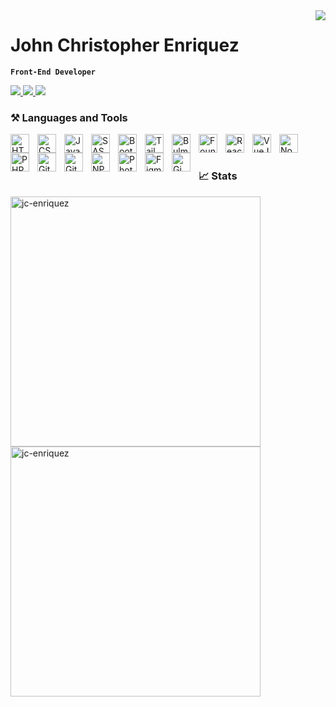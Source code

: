 <img align="right" src="https://visitor-badge.laobi.icu/badge?page_id=jc-enriquez.jc-enriquez" />

# John Christopher Enriquez

**`Front-End Developer`**

<p align="left"> 
  <a href="mailto:john.christopher.enriquez.2@gmail.com">
    <img src="https://img.shields.io/badge/Gmail-333333?style=for-the-badge&logo=gmail&logoColor=red" />
  </a>
  <a href="https://www.linkedin.com/in/jc-enriquez">
    <img src="https://img.shields.io/badge/LinkedIn-0077B5?style=for-the-badge&logo=linkedin&logoColor=white" />
  </a>
  <a href="https://jc-enriquez.github.io">
     <img src="https://img.shields.io/badge/Portfolio-FF5722?style=for-the-badge&logo=todoist&logoColor=white" />
  </a>
</p>


  ### ⚒️ Languages and Tools 
  
  <img align="left" width="30px" style="padding-right: 10px;" src="https://cdn.jsdelivr.net/gh/devicons/devicon/icons/html5/html5-plain.svg" alt="HTML icon" />    
  <img align="left" width="30px" style="padding-right: 10px;" src="https://cdn.jsdelivr.net/gh/devicons/devicon/icons/css3/css3-plain.svg" alt="CSS icon"/>
  <img align="left" width="30px" style="padding-right: 10px;" src="https://cdn.jsdelivr.net/gh/devicons/devicon/icons/javascript/javascript-plain.svg" alt="JavaScript icon"/> 
  <img align="left" width="30px" style="padding-right: 10px;" src="https://cdn.jsdelivr.net/gh/devicons/devicon/icons/sass/sass-original.svg" alt="SASS icon" />
  <img align="left" width="30px" style="padding-right: 10px;" src="https://cdn.jsdelivr.net/gh/devicons/devicon/icons/bootstrap/bootstrap-plain.svg" alt="Bootstrap icon" />  
  <img align="left" width="30px" style="padding-right: 10px;" src="https://cdn.jsdelivr.net/gh/devicons/devicon/icons/tailwindcss/tailwindcss-plain.svg" alt="Tailwind icon" />
  <img align="left" width="30px" style="padding-right: 10px;" src="https://cdn.jsdelivr.net/gh/devicons/devicon/icons/bulma/bulma-plain.svg" alt="Bulma icon"/>
  <img align="left" width="30px" style="padding-right: 10px;"src="https://cdn.jsdelivr.net/gh/devicons/devicon/icons/foundation/foundation-original.svg" alt="Foundation icon" />
  <img align="left" width="30px" style="padding-right: 10px;" src="https://cdn.jsdelivr.net/gh/devicons/devicon/icons/react/react-original.svg" alt="ReactJS icon"/>
  <img align="left" width="30px" style="padding-right: 10px;" src="https://cdn.jsdelivr.net/gh/devicons/devicon/icons/vuejs/vuejs-original.svg" alt="VueJS icon"/>
  <img align="left" width="30px" style="padding-right: 10px;" src="https://cdn.jsdelivr.net/gh/devicons/devicon/icons/nodejs/nodejs-original.svg" alt="NodeJS icon"/>
  <img align="left" width="30px" style="padding-right: 10px;" src="https://cdn.jsdelivr.net/gh/devicons/devicon/icons/php/php-original.svg" alt="PHP icon"/>
  <img align="left" width="30px" style="padding-right: 10px;" src="https://cdn.jsdelivr.net/gh/devicons/devicon/icons/git/git-original.svg" alt="Git icon"/>
  <img align="left" width="30px" style="padding-right: 10px;" src="https://cdn.jsdelivr.net/gh/devicons/devicon/icons/github/github-original.svg" alt="Github icon" />
  <img align="left" width="30px" style="padding-right: 10px;" src="https://cdn.jsdelivr.net/gh/devicons/devicon/icons/npm/npm-original-wordmark.svg" alt="NPM icon" />
  <img align="left" width="30px" style="padding-right: 10px;" src="https://cdn.jsdelivr.net/gh/devicons/devicon/icons/photoshop/photoshop-plain.svg" alt="Photoshop icon"/>
  <img align="left" width="30px" style="padding-right: 10px;" src="https://cdn.jsdelivr.net/gh/devicons/devicon/icons/figma/figma-original.svg" alt="Figma icon" />
  <img align="left" width="30px" style="padding-right: 10px;" src="https://cdn.jsdelivr.net/gh/devicons/devicon/icons/gimp/gimp-original.svg" alt="Gimp icon" />  
  <br/>
  
#

 ### 📈 Stats
  <img width="400px" src="https://github-readme-stats.vercel.app/api?username=jc-enriquez&show_icons=true&locale=en&theme=merko" alt="jc-enriquez" />
  <img width="400px" src="https://github-readme-streak-stats.herokuapp.com/?user=jc-enriquez&theme=merko" alt="jc-enriquez" />

#




